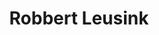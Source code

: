 ---
id: 9
title: 'Robbert Leusink'
description: 'Robbert Leusink is onbeschaamd katholiek, fier traditionalist en connaisseur in alle verfijnde zaken.'
keyword: 'Bestrijder van Calvinisme'
image: robert-bellarmine.jpeg
---